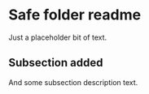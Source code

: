 # Safe folder readme

Just a placeholder bit of text.

## Subsection added

And some subsection description text.
